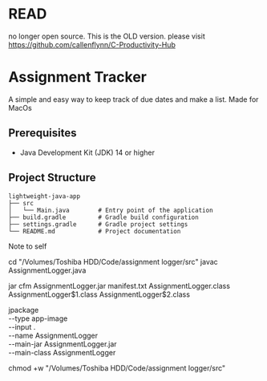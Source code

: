# READ
no longer open source.
This is the OLD version. please visit https://github.com/callenflynn/C-Productivity-Hub



# Assignment Tracker

A simple and easy way to keep track of due dates and make a list.
Made for MacOs

## Prerequisites

- Java Development Kit (JDK) 14 or higher

## Project Structure

```
lightweight-java-app
├── src
│   └── Main.java        # Entry point of the application
├── build.gradle         # Gradle build configuration
├── settings.gradle      # Gradle project settings
└── README.md            # Project documentation
```

Note to self


cd "/Volumes/Toshiba HDD/Code/assignment logger/src"
javac AssignmentLogger.java


jar cfm AssignmentLogger.jar manifest.txt AssignmentLogger.class AssignmentLogger\$1.class AssignmentLogger\$2.class

jpackage \
  --type app-image \
  --input . \
  --name AssignmentLogger \
  --main-jar AssignmentLogger.jar \
  --main-class AssignmentLogger

  chmod +w "/Volumes/Toshiba HDD/Code/assignment logger/src"
